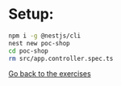 # Setup:

```sh
npm i -g @nestjs/cli
nest new poc-shop
cd poc-shop
rm src/app.controller.spec.ts
```

[Go back to the exercises](./README.md)